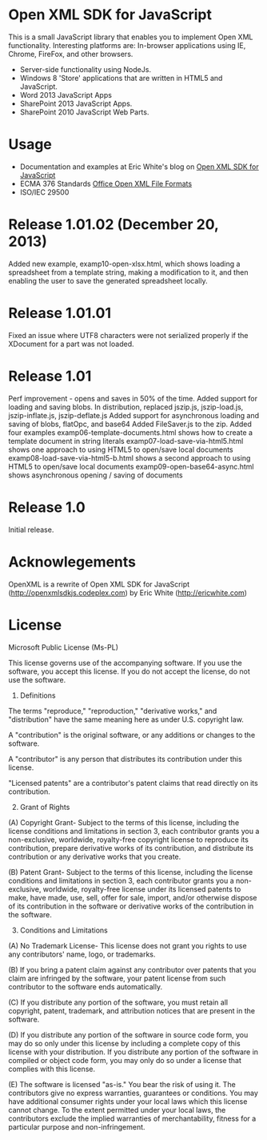 # Open XML SDK for JavaScript
This is a small JavaScript library that enables you to implement Open XML functionality. Interesting platforms are: In-browser applications using IE, Chrome, FireFox, and other browsers. 
- Server-side functionality using NodeJs. 
- Windows 8 'Store' applications that are written in HTML5 and JavaScript. 
- Word 2013 JavaScript Apps 
- SharePoint 2013 JavaScript Apps. 
- SharePoint 2010 JavaScript Web Parts.

# Usage
- Documentation and examples at Eric White's blog on [Open XML SDK for JavaScript](http://ericwhite.com/blog/blog/open-xml-sdk-for-javascript/)
- ECMA 376 Standards [Office Open XML File Formats](http://www.ecma-international.org/publications/standards/Ecma-376.htm)
- ISO/IEC 29500

# Release 1.01.02 (December 20, 2013)
Added new example, examp10-open-xlsx.html, which shows loading a spreadsheet from a template string, making a modification to it, and then enabling the user to save the generated spreadsheet locally.

# Release 1.01.01
Fixed an issue where UTF8 characters were not serialized properly if the XDocument for a part was not loaded.

# Release 1.01
Perf improvement - opens and saves in 50% of the time. 
Added support for loading and saving blobs. 
In distribution, replaced jszip.js, jszip-load.js, jszip-inflate.js, jszip-deflate.js 
Added support for asynchronous loading and saving of blobs, flatOpc, and base64 
Added FileSaver.js to the zip. 
Added four examples examp06-template-documents.html shows how to create a template document in string literals 
examp07-load-save-via-html5.html shows one approach to using HTML5 to open/save local documents 
examp08-load-save-via-html5-b.html shows a second approach to using HTML5 to open/save local documents 
examp09-open-base64-async.html shows asynchronous opening / saving of documents


# Release 1.0
Initial release.

# Acknowlegements
OpenXML is a rewrite of Open XML SDK for JavaScript (http://openxmlsdkjs.codeplex.com) by Eric White (http://ericwhite.com)

# License
Microsoft Public License (Ms-PL)

This license governs use of the accompanying software. If you use the software, you accept this license. If you do not accept the license, do not use the software.

1. Definitions

The terms "reproduce," "reproduction," "derivative works," and "distribution" have the same meaning here as under U.S. copyright law.

A "contribution" is the original software, or any additions or changes to the software.

A "contributor" is any person that distributes its contribution under this license.

"Licensed patents" are a contributor's patent claims that read directly on its contribution.

2. Grant of Rights

(A) Copyright Grant- Subject to the terms of this license, including the license conditions and limitations in section 3, each contributor grants you a non-exclusive, worldwide, royalty-free copyright license to reproduce its contribution, prepare derivative works of its contribution, and distribute its contribution or any derivative works that you create.

(B) Patent Grant- Subject to the terms of this license, including the license conditions and limitations in section 3, each contributor grants you a non-exclusive, worldwide, royalty-free license under its licensed patents to make, have made, use, sell, offer for sale, import, and/or otherwise dispose of its contribution in the software or derivative works of the contribution in the software.

3. Conditions and Limitations

(A) No Trademark License- This license does not grant you rights to use any contributors' name, logo, or trademarks.

(B) If you bring a patent claim against any contributor over patents that you claim are infringed by the software, your patent license from such contributor to the software ends automatically.

(C) If you distribute any portion of the software, you must retain all copyright, patent, trademark, and attribution notices that are present in the software.

(D) If you distribute any portion of the software in source code form, you may do so only under this license by including a complete copy of this license with your distribution. If you distribute any portion of the software in compiled or object code form, you may only do so under a license that complies with this license.

(E) The software is licensed "as-is." You bear the risk of using it. The contributors give no express warranties, guarantees or conditions. You may have additional consumer rights under your local laws which this license cannot change. To the extent permitted under your local laws, the contributors exclude the implied warranties of merchantability, fitness for a particular purpose and non-infringement.
